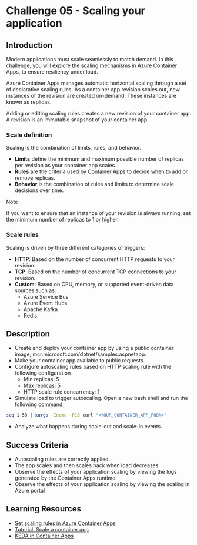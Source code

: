 # Challenge 05 - Scaling your application

## Introduction
Modern applications must scale seamlessly to match demand. In this challenge, you will explore the scaling mechanisms in Azure Container Apps, to ensure resiliency under load.

Azure Container Apps manages automatic horizontal scaling through a set of declarative scaling rules. As a container app revision scales out, new instances of the revision are created on-demand. These instances are known as replicas.

Adding or editing scaling rules creates a new revision of your container app. A revision is an immutable snapshot of your container app.

### Scale definition
Scaling is the combination of limits, rules, and behavior.
- **Limits** define the minimum and maximum possible number of replicas per revision as your container app scales.
- **Rules** are the criteria used by Container Apps to decide when to add or remove replicas.
- **Behavior** is the combination of rules and limits to determine scale decisions over time.

> [!NOTE]
> If you want to ensure that an instance of your revision is always running, set the minimum number of replicas to 1 or higher.

### Scale rules
Scaling is driven by three different categories of triggers:
- **HTTP**: Based on the number of concurrent HTTP requests to your revision.
- **TCP**: Based on the number of concurrent TCP connections to your revision.
- **Custom**: Based on CPU, memory, or supported event-driven data sources such as:
    - Azure Service Bus
    - Azure Event Hubs
    - Apache Kafka
    - Redis

## Description
- Create and deploy your container app by using a public container image, mcr.microsoft.com/dotnet/samples:aspnetapp.
- Make your container app available to public requests.
- Configure autoscaling rules based on HTTP scaling rule with the following configuration
    - Min replicas: 5
    - Max replicas: 5
    - HTTP scale rule concurrency: 1
- Simulate load to trigger autoscaling. Open a new bash shell and run the following command
```bash
seq 1 50 | xargs -Iname -P10 curl "<YOUR_CONTAINER_APP_FQDN>"
```
- Analyze what happens during scale-out and scale-in events.

## Success Criteria
- Autoscaling rules are correctly applied.
- The app scales and then scales back when load decreases.
- Observe the effects of your application scaling by viewing the logs generated by the Container Apps runtime.
- Observe the effects of your application scaling by viewing the scaling in Azure portal

## Learning Resources
- [Set scaling rules in Azure Container Apps](https://learn.microsoft.com/en-us/azure/container-apps/scale-app?pivots=azure-portal)
- [Tutorial: Scale a container app](https://learn.microsoft.com/en-us/azure/container-apps/tutorial-scaling)
- [KEDA in Container Apps](https://learn.microsoft.com/en-us/azure/container-apps/keda)